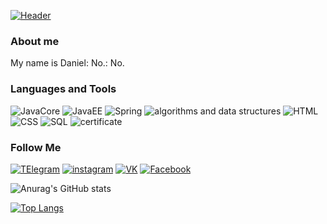 [![Header](https://github.com/SoraRise/SoraRise/blob/master/accets/tenor%20(2)%20(1).gif)](https://vk.com/hikarin.none)

### About me
My name is Daniel: No.: No.

### Languages and Tools
![JavaCore](https://img.shields.io/badge/-JavaCore-090909?style=for-the-badge&logo=Java&logoColor=FFFF00)
![JavaEE](https://img.shields.io/badge/-Java.EE-090909?style=for-the-badge&logo=Java&logoColor=FFFF00)
![Spring](https://img.shields.io/badge/-Spring-090909?style=for-the-badge&logo=Spring&logoColor=FFFF00)
![algorithms and data structures](https://img.shields.io/badge/-algorithms-090909?style=for-the-badge&logo=algorithms&logoColor=FF0000)
![HTML](https://img.shields.io/badge/-HTML-090909?style=for-the-badge&logo=HTML&logoColor=FF0000)
![CSS](https://img.shields.io/badge/-css-090909?style=for-the-badge&logo=css&logoColor=FF0000)
![SQL](https://img.shields.io/badge/-SQL-090909?style=for-the-badge&logo=mySQL&logoColor=FFFF00)
![certificate](https://www.credly.com/badges/608ef8f1-e500-4d45-adee-18365e09bb74/public_url)
### Follow Me

[![TElegram](https://img.shields.io/badge/-telegram-090909?style=for-the-badge&logo=TElegram&logoColor=FF0000)](https://t.me/DanilRise)
[![instagram](https://img.shields.io/badge/-instagram-090909?style=for-the-badge&logo=instagram)](https://www.instagram.com/sora_rise/)
[![VK](https://img.shields.io/badge/-Vkontakte-090909?style=for-the-badge&logo=vk)](https://vk.com/hikarin.none)
[![Facebook](https://img.shields.io/badge/-Facebook-090909?style=for-the-badge&logo=Facebook)](https://www.facebook.com/danil.rise.33)

![Anurag's GitHub stats](https://github-readme-stats.vercel.app/api?username=SoraRise&show_icons=true&theme=onedark)


[![Top Langs](https://github-readme-stats.vercel.app/api/top-langs/?username=hikarin8)](https://github.com/anuraghazra/github-readme-stats)